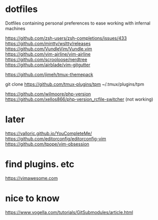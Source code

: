 # dotfiles
Dotfiles containing personal preferences to ease working with infernal machines

https://github.com/zsh-users/zsh-completions/issues/433  
https://github.com/mintty/wsltty/releases  
https://github.com/VundleVim/Vundle.vim  
https://github.com/vim-airline/vim-airline  
https://github.com/scrooloose/nerdtree  
https://github.com/airblade/vim-gitgutter

https://github.com/jimeh/tmux-themepack

git clone https://github.com/tmux-plugins/tpm ~/.tmux/plugins/tpm

https://github.com/wilmoore/php-version  
https://github.com/xellos866/php-version_rcfile-switcher (not working)

# later
https://valloric.github.io/YouCompleteMe/
https://github.com/editorconfig/editorconfig-vim  
https://github.com/tpope/vim-obsession  

# find plugins. etc
https://vimawesome.com

# nice to know
https://www.vogella.com/tutorials/GitSubmodules/article.html
